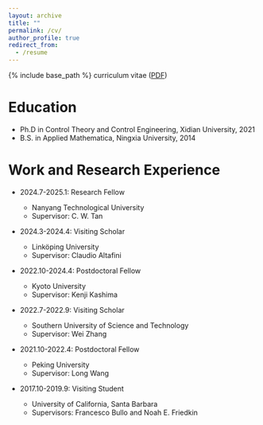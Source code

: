 ```yaml
---
layout: archive
title: ""
permalink: /cv/
author_profile: true
redirect_from:
  - /resume
---
```


{% include base_path %}
curriculum vitae ([PDF](https://tinybeta.github.io/assets/papers/CVYe.pdf))

Education
======
* Ph.D in Control Theory and Control Engineering, Xidian University, 2021
* B.S. in Applied Mathematica, Ningxia University, 2014

Work and Research Experience
======
* 2024.7-2025.1: Research Fellow
  * Nanyang Technological University
  * Supervisor: C. W. Tan

* 2024.3-2024.4: Visiting Scholar
  * Linköping University
  * Supervisor: Claudio Altafini
    
* 2022.10-2024.4: Postdoctoral Fellow
  * Kyoto University
  * Supervisor: Kenji Kashima
    
* 2022.7-2022.9: Visiting Scholar    
  * Southern University of Science and Technology
  * Supervisor: Wei Zhang
    
* 2021.10-2022.4: Postdoctoral Fellow
  * Peking University
  * Supervisor: Long Wang
    
* 2017.10-2019.9: Visiting Student
  * University of California, Santa Barbara
  * Supervisors: Francesco Bullo and Noah E. Friedkin



  

  

